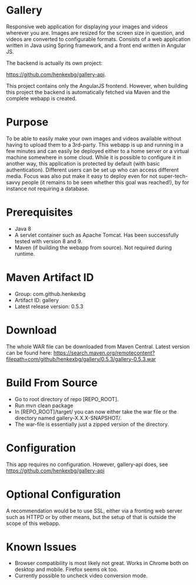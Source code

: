 # Gallery
Responsive web application for displaying your images and videos wherever you are. Images are resized for the screen size in question, and videos are converted to configurable formats. Consists of a web application written in Java using Spring framework, and a front end written in Angular JS.

The backend is actually its own project:

https://github.com/henkexbg/gallery-api.

This project contains only the AngularJS frontend. However, when building this project the backend is automatically fetched via Maven and the complete webapp is created.

# Purpose
To be able to easily make your own images and videos available without having to upload them to a 3rd-party. This webapp is up and running in a few minutes and can easily be deployed either to a home server or a virtual machine somewhere in some cloud. While it is possible to configure it in another way, this application is protected by default (with basic authentication). Different users can be set up who can access different media.
Focus was also put make it easy to deploy even for not super-tech-savvy people (it remains to be seen whether this goal was reached!), by for instance not requiring a database.

# Prerequisites
- Java 8
- A servlet container such as Apache Tomcat. Has been successfully tested with version 8 and 9.
- Maven (if building the webapp from source). Not required during runtime.

# Maven Artifact ID
- Group: com.github.henkexbg
- Artifact ID: gallery
- Latest release version: 0.5.3

# Download
The whole WAR file can be downloaded from Maven Central. Latest version can be found here:
https://search.maven.org/remotecontent?filepath=com/github/henkexbg/gallery/0.5.3/gallery-0.5.3.war

# Build From Source
- Go to root directory of repo [REPO_ROOT].
- Run mvn clean package
- In [REPO_ROOT]/target/ you can now either take the war file or the directory named gallery-X.X.X-SNAPSHOT/.
- The war-file is essentially just a zipped version of the directory.

# Configuration
This app requires no configuration. However, gallery-api does, see https://github.com/henkexbg/gallery-api

# Optional Configuration
A recommendation would be to use SSL, either via a fronting web server such as HTTPD or by other means, but the setup of that is outside the scope of this webapp.

# Known Issues
- Browser compatibility is most likely not great. Works in Chrome both on desktop and mobile. Firefox seems ok too.
- Currently possible to uncheck video conversion mode.
